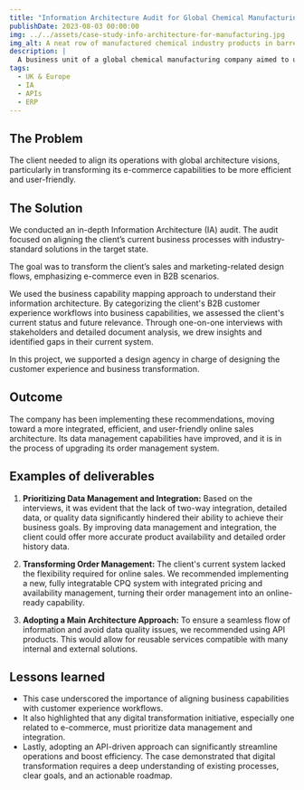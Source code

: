 ```yaml
---
title: "Information Architecture Audit for Global Chemical Manufacturing Company"
publishDate: 2023-08-03 00:00:00
img: ../../assets/case-study-info-architecture-for-manufacturing.jpg
img_alt: A neat row of manufactured chemical industry products in barrels
description: |
  A business unit of a global chemical manufacturing company aimed to upgrade their sales concepts for the UK & Ireland.
tags:
  - UK & Europe
  - IA
  - APIs
  - ERP
---
```


## The Problem

 The client needed to align its operations with global architecture visions, particularly in transforming its e-commerce capabilities to be more efficient and user-friendly.

## The Solution

We conducted an in-depth Information Architecture (IA) audit. The audit focused on aligning the client’s current business processes with industry-standard solutions in the target state. 

The goal was to transform the client’s sales and marketing-related design flows, emphasizing e-commerce even in B2B scenarios. 

We used the business capability mapping approach to understand their information architecture. By categorizing the client's B2B customer experience workflows into business capabilities, we assessed the client's current status and future relevance. Through one-on-one interviews with stakeholders and detailed document analysis, we drew insights and identified gaps in their current system.

In this project, we supported a design agency in charge of designing the customer experience and business transformation.

## Outcome

The company has been implementing these recommendations, moving toward a more integrated, efficient, and user-friendly online sales architecture. Its data management capabilities have improved, and it is in the process of upgrading its order management system.

## Examples of deliverables

1. **Prioritizing Data Management and Integration:** Based on the interviews, it was evident that the lack of two-way integration, detailed data, or quality data significantly hindered their ability to achieve their business goals. By improving data management and integration, the client could offer more accurate product availability and detailed order history data.

2. **Transforming Order Management:** The client's current system lacked the flexibility required for online sales. We recommended implementing a new, fully integratable CPQ system with integrated pricing and availability management, turning their order management into an online-ready capability.

3. **Adopting a Main Architecture Approach:** To ensure a seamless flow of information and avoid data quality issues, we recommended using API products. This would allow for reusable services compatible with many internal and external solutions.

## Lessons learned

* This case underscored the importance of aligning business capabilities with customer experience workflows.   
* It also highlighted that any digital transformation initiative, especially one related to e-commerce, must prioritize data management and integration.   
* Lastly, adopting an API-driven approach can significantly streamline operations and boost efficiency. The case demonstrated that digital transformation requires a deep understanding of existing processes, clear goals, and an actionable roadmap.

‍


